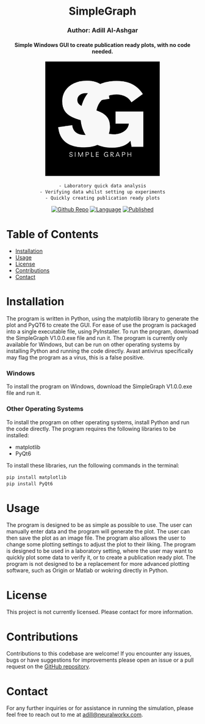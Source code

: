 <div align="center">

# SimpleGraph
### Author: Adill Al-Ashgar
#### Simple Windows GUI to create publication ready plots, with no code needed.

<img src="Images/SimpleGraph%20Logo.png" width="300"> 

    - Laboratory quick data analysis
    - Verifying data whilst setting up experiments
    - Quickly creating publication ready plots

[![Github Repo](https://img.shields.io/badge/GitHub_Repo-SimpleGraph-yellow.svg)](https://github.com/Adillwma/SimpleGraph)
[![Language](https://img.shields.io/badge/language-Python-blue.svg)](https://www.python.org/) 
[![Published](https://img.shields.io/badge/Published-2023-purple.svg)]()
</div>









# Table of Contents
- [Installation](#installation)
- [Usage](#usage)
- [License](#license)
- [Contributions](#contributions)
- [Contact](#contact)





# Installation
The program is written in Python, using the matplotlib library to generate the plot and PyQT6 to create the GUI. For ease of use the program is packaged into a single executable file, using PyInstaller. To run the program, download the SimpleGraph V1.0.0.exe file and run it. The program is currently only available for Windows, but can be run on other operating systems by installing Python and running the code directly. Avast antivirus specifically may flag the program as a virus, this is a false positive.

### Windows
To install the program on Windows, download the SimpleGraph V1.0.0.exe file and run it. 

### Other Operating Systems
To install the program on other operating systems, install Python and run the code directly. The program requires the following libraries to be installed:
- matplotlib
- PyQt6

To install these libraries, run the following commands in the terminal:
```bash
pip install matplotlib
pip install PyQt6
```

# Usage
The program is designed to be as simple as possible to use. The user can manually enter data and the program will generate the plot. The user can then save the plot as an image file. The program also allows the user to change some plotting settings to adjust the plot to their liking. The program is designed to be used in a laboratory setting, where the user may want to quickly plot some data to verify it, or to create a publication ready plot. The program is not designed to be a replacement for more advanced plotting software, such as Origin or Matlab or wokring directly in Python.




# License
This project is not currently licensed. Please contact for more information.

# Contributions
Contributions to this codebase are welcome! If you encounter any issues, bugs or have suggestions for improvements please open an issue or a pull request on the [GitHub repository](https://github.com/Adillwma/SimpleGraph).

# Contact
For any further inquiries or for assistance in running the simulation, please feel free to reach out to me at adill@neuralworkx.com.

